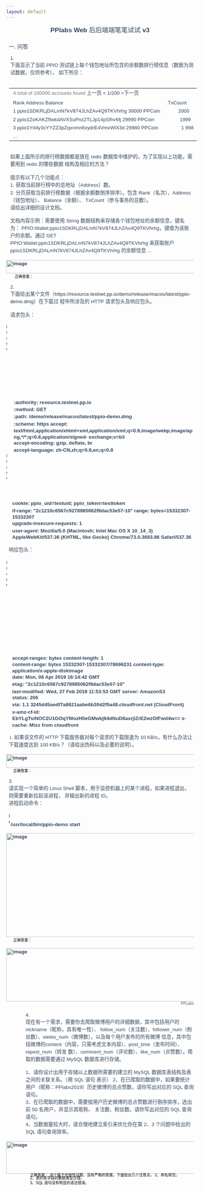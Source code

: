 ```yaml
---
layout: default
---
```


<!DOCTYPE  html PUBLIC "-//W3C//DTD XHTML 1.0 Transitional//EN" "http://www.w3.org/TR/xhtml1/DTD/xhtml1-transitional.dtd">
<html xmlns="http://www.w3.org/1999/xhtml"><head><meta http-equiv="Content-Type" content="text/html; charset=utf-8"/><title>PPlabs Web 后端笔试 v0_3</title><style type="text/css"> * {margin:0; padding:0; text-indent:0; }
 .h1 { color: #34485E; font-family:Tahoma, sans-serif; font-style: normal; font-weight: bold; text-decoration: none; font-size: 13pt; }
 .s1 { color: #34485E; font-family:微软雅黑, sans-serif; font-style: normal; font-weight: normal; text-decoration: none; font-size: 13pt; }
 .s2 { color: #34485E; font-family:微软雅黑, sans-serif; font-style: normal; font-weight: normal; text-decoration: none; font-size: 11pt; }
 .s3 { color: #34485E; font-family:"Trebuchet MS", sans-serif; font-style: normal; font-weight: normal; text-decoration: none; font-size: 11pt; }
 .s4 { color: #34485E; font-family:"Trebuchet MS", sans-serif; font-style: normal; font-weight: normal; text-decoration: none; font-size: 10pt; }
 .s5 { color: #34485E; font-family:微软雅黑, sans-serif; font-style: normal; font-weight: normal; text-decoration: none; font-size: 10pt; }
 .s6 { color: #777; font-family:"Trebuchet MS", sans-serif; font-style: normal; font-weight: normal; text-decoration: none; font-size: 10pt; }
 .s7 { color: #34485E; font-family:微软雅黑, sans-serif; font-style: normal; font-weight: normal; text-decoration: none; font-size: 10pt; }
 .s8 { color: #34485E; font-family:"Trebuchet MS", sans-serif; font-style: normal; font-weight: normal; text-decoration: none; font-size: 10pt; }
 .s9 { color: #34485E; font-family:"Trebuchet MS", sans-serif; font-style: normal; font-weight: normal; text-decoration: none; font-size: 10pt; }
 .a { color: #34485E; font-family:"Trebuchet MS", sans-serif; font-style: normal; font-weight: normal; text-decoration: none; font-size: 10pt; }
 .s10 { color: black; font-family:微软雅黑, sans-serif; font-style: normal; font-weight: normal; text-decoration: none; font-size: 7.5pt; }
 .s11 { color: #2F3942; font-family:"Trebuchet MS", sans-serif; font-style: normal; font-weight: normal; text-decoration: none; font-size: 10pt; }
 .p, p { color: #34485E; font-family:Arial, sans-serif; font-style: normal; font-weight: bold; text-decoration: none; font-size: 10pt; margin:0pt; }
 .s12 { color: #34485E; font-family:"Palatino Linotype", serif; font-style: normal; font-weight: normal; text-decoration: none; font-size: 10pt; }
 .s13 { color: black; font-family:"Times New Roman", serif; font-style: normal; font-weight: normal; text-decoration: none; font-size: 10pt; }
 .s14 { color: #4E555E; font-family:微软雅黑, sans-serif; font-style: normal; font-weight: normal; text-decoration: none; font-size: 7.5pt; }
 .s15 { color: black; font-family:"Trebuchet MS", sans-serif; font-style: normal; font-weight: normal; text-decoration: none; font-size: 7.5pt; }
</style></head><body><p style="text-indent: 0pt;line-height: 18pt;text-align: center;"><a href="http://www.nowcoder.com/test/16031385/summary" class="h1" target="_blank">PPlabs Web </a><a href="http://www.nowcoder.com/test/16031385/summary" class="s1" target="_blank">后后端端笔笔试试 </a><a href="http://www.nowcoder.com/test/16031385/summary" class="h1" target="_blank">v3</a></p><p style="text-indent: 0pt;text-align: left;"><br/></p><p class="s2" style="padding-top: 5pt;padding-left: 5pt;text-indent: 0pt;text-align: left;">一<span class="s3">. </span>问答</p><p style="text-indent: 0pt;text-align: left;"><br/></p><p class="s4" style="padding-left: 8pt;text-indent: 0pt;line-height: 11pt;text-align: left;">1.</p><p class="s5" style="padding-top: 1pt;padding-left: 8pt;text-indent: 0pt;line-height: 15pt;text-align: left;">下面显示了当前 <span class="s4">PPIO </span>测试链上每个钱包地址所包含的余额数排行榜信息（数据为测试数据，仅供参考）， 如下所示：</p><p style="text-indent: 0pt;text-align: left;"><br/></p><table style="border-collapse:collapse;margin-left:5.78114pt" cellspacing="0"><tr style="height:18pt"><td style="width:341pt"><p class="s7" style="padding-left: 2pt;text-indent: 0pt;line-height: 16pt;text-align: left;"><span class="s6">A total of 100000 accounts found </span>上一页 <span class="s8">&lt; 1/200 &gt;</span>下一页</p></td><td style="width:55pt"/></tr><tr style="height:15pt"><td style="width:341pt"><p class="s8" style="padding-top: 1pt;padding-left: 2pt;text-indent: 0pt;text-align: left;">Rank Address Balance</p></td><td style="width:55pt"><p class="s8" style="padding-top: 1pt;text-indent: 0pt;text-align: left;">TxCount</p></td></tr><tr style="height:15pt"><td style="width:341pt"><p class="s8" style="padding-top: 1pt;padding-left: 2pt;text-indent: 0pt;text-align: left;"><a href="https://explorer.testnet.pp.io/%23/address/ppio1SDKRLjDALmN7kV874JLhZAv4Q9TKVhrhg" class="s9" target="_blank">1 </a>ppio1SDKRLjDALmN7kV874JLhZAv4Q9TKVhrhg 30000 PPCoin</p></td><td style="width:55pt"><p class="s8" style="padding-top: 1pt;padding-left: 21pt;text-indent: 0pt;text-align: left;">2000</p></td></tr><tr style="height:15pt"><td style="width:341pt"><p class="s8" style="padding-top: 1pt;padding-left: 2pt;text-indent: 0pt;text-align: left;"><a href="https://explorer.testnet.pp.io/%23/address/ppio1ZoKAKZftwkdAVXSuPnz2TLJp14pSfhvMj" class="s9" target="_blank">2 </a>ppio1ZoKAKZftwkdAVXSuPnz2TLJp14pSfhvMj 29990 PPCoin</p></td><td style="width:55pt"><p class="s8" style="padding-top: 1pt;padding-left: 24pt;text-indent: 0pt;text-align: left;">1999</p></td></tr><tr style="height:15pt"><td style="width:341pt"><p class="s8" style="padding-top: 1pt;padding-left: 2pt;text-indent: 0pt;text-align: left;"><a href="https://explorer.testnet.pp.io/%23/address/ppio1Yd4y3cYYZZ3pZqxnmn6xydrE4VmvWiX3d" class="s9" target="_blank">3 </a>ppio1Yd4y3cYYZZ3pZqxnmn6xydrE4VmvWiX3d 29980 PPCoin</p></td><td style="width:55pt"><p class="s8" style="padding-top: 1pt;padding-left: 27pt;text-indent: 0pt;text-align: left;">1 998</p></td></tr><tr style="height:18pt"><td style="width:341pt"><p class="s8" style="padding-top: 1pt;padding-left: 2pt;text-indent: 0pt;text-align: left;">...</p></td><td style="width:55pt"/></tr></table><p style="text-indent: 0pt;text-align: left;"><br/></p><p class="s5" style="padding-top: 1pt;padding-left: 8pt;text-indent: 0pt;line-height: 15pt;text-align: left;">如果上面所示的排行榜数据都是放在 <span class="s4">redis </span>数据库中维护的，为了实现以上功能，需要用到 <span class="s4">redis </span>的哪些数据 结构及相应的方法？</p><p style="text-indent: 0pt;text-align: left;"><br/></p><p class="s5" style="padding-left: 8pt;text-indent: 0pt;line-height: 16pt;text-align: left;">提示有以下几个功能点：</p><p class="s4" style="padding-left: 8pt;text-indent: 0pt;line-height: 15pt;text-align: left;">1. <span class="s5">获取当前排行榜中的总地址（</span>Address<span class="s5">）数。</span></p><p class="s4" style="padding-top: 1pt;padding-left: 8pt;text-indent: 0pt;line-height: 15pt;text-align: left;">2. <span class="s5">分页获取当前排行榜数据（根据余额数倒序排序）。包含 </span>Rank<span class="s5">（名次）、</span>Address<span class="s5">（钱包地址）、 </span>Balance<span class="s5">（余额）、 </span>TxCount<span class="s5">（参与事务的总数）。</span></p><p class="s5" style="padding-left: 8pt;text-indent: 0pt;line-height: 15pt;text-align: left;">请给出详细的设计文档。</p><p style="text-indent: 0pt;text-align: left;"><br/></p><p class="s4" style="padding-left: 8pt;text-indent: 0pt;line-height: 15pt;text-align: left;"><span class="s5">文档内容示例：需要使用 </span>String <span class="s5">数据结构来存储各个钱包地址的余额信息，键名为： </span><a href="https://explorer.testnet.pp.io/%23/address/ppio1SDKRLjDALmN7kV874JLhZAv4Q9TKVhrhg" class="a" target="_blank">PPIO:Wallet:</a>ppio1SDKRLjDALmN7kV874JLhZAv4Q9TKVhrhg<span class="s5">，键值为该账户的余额。通过 </span><a href="https://explorer.testnet.pp.io/%23/address/ppio1SDKRLjDALmN7kV874JLhZAv4Q9TKVhrhg" class="a" target="_blank">GET PPIO:Wallet:</a>ppio1SDKRLjDALmN7kV874JLhZAv4Q9TKVhrhg <a href="https://explorer.testnet.pp.io/%23/address/ppio1SDKRLjDALmN7kV874JLhZAv4Q9TKVhrhg" style=" color: #34485E; font-family:微软雅黑, sans-serif; font-style: normal; font-weight: normal; text-decoration: none; font-size: 10pt;" target="_blank">来获取账户 </a>ppio1SDKRLjDALmN7kV874JLhZAv4Q9TKVhrhg <span class="s5">的余额信息 </span>...</p><p style="text-indent: 0pt;text-align: left;"><br/></p><p style="text-indent: 0pt;text-align: left;"><span><img width="637" height="36" alt="image" src="PPlabs-Web-后端笔试v2/Image_001.png"/></span></p><p class="s10" style="padding-left: 17pt;text-indent: 0pt;text-align: left;">正确答案：</p><p style="text-indent: 0pt;text-align: left;"><br/></p><p class="s4" style="padding-left: 8pt;text-indent: 0pt;line-height: 11pt;text-align: left;">2.</p><p class="s5" style="padding-top: 1pt;padding-left: 8pt;text-indent: 0pt;line-height: 15pt;text-align: left;">下面给出某个文件（<span class="s11">https://resource.testnet.pp.io/demo/release/macos/latest/ppio-demo.dmg</span>）在下载过 程中所涉及的 <span class="s4">HTTP </span>请求包头及响应包头。</p><p style="text-indent: 0pt;text-align: left;"><br/></p><p class="s5" style="padding-left: 8pt;text-indent: 0pt;text-align: left;">请求包头：</p><p style="text-indent: 0pt;text-align: left;"><br/></p><p style="text-indent: 0pt;text-align: left;"><span><img width="2" height="204" alt="image" src="PPlabs-Web-后端笔试v2/Image_002.png"/></span></p><p style="padding-left: 15pt;text-indent: 0pt;text-align: left;">:authority: resource.testnet.pp.io</p><p style="padding-top: 3pt;padding-left: 15pt;text-indent: 0pt;text-align: left;">:method: GET</p><p style="padding-top: 3pt;padding-left: 15pt;text-indent: 0pt;text-align: left;">:path: /demo/release/macos/latest/ppio-demo.dmg</p><p style="padding-top: 3pt;padding-left: 15pt;text-indent: 0pt;line-height: 130%;text-align: left;">:scheme: https accept:</p><p style="padding-left: 15pt;text-indent: 0pt;line-height: 130%;text-align: left;">text/html,application/xhtml+xml,application/xml;q=0.9,image/webp,image/apng,*/*;q=0.8,application/signed- exchange;v=b3</p><p style="padding-left: 15pt;text-indent: 0pt;text-align: left;">accept-encoding: gzip, deflate, br</p><p style="padding-top: 3pt;padding-left: 15pt;text-indent: 0pt;text-align: left;">accept-language: zh-CN,zh;q=0.9,en;q=0.8</p><p style="text-indent: 0pt;text-align: left;"><span><img width="2" height="125" alt="image" src="PPlabs-Web-后端笔试v2/Image_003.png"/></span></p><p style="padding-top: 2pt;padding-left: 12pt;text-indent: 0pt;text-align: left;">cookie: ppio_uid=testuid; ppio_token=testtoken</p><p style="padding-top: 3pt;padding-left: 12pt;text-indent: 0pt;line-height: 130%;text-align: left;">if-range: &quot;2c1210c6567c9278985062f9dac53e57-10&quot; range: bytes=15332307-15332307</p><p style="padding-left: 12pt;text-indent: 0pt;text-align: left;">upgrade-insecure-requests: 1</p><p style="padding-top: 3pt;padding-left: 12pt;text-indent: 0pt;line-height: 130%;text-align: left;">user-agent: Mozilla/5.0 (Macintosh; Intel Mac OS X 10_14_3) AppleWebKit/537.36 (KHTML, like Gecko) Chrome/73.0.3683.86 Safari/537.36</p><p style="text-indent: 0pt;text-align: left;"><br/></p><p class="s5" style="padding-left: 5pt;text-indent: 0pt;line-height: 16pt;text-align: left;">响应包头：</p><p style="text-indent: 0pt;text-align: left;"><br/></p><p style="text-indent: 0pt;text-align: left;"><span><img width="2" height="256" alt="image" src="PPlabs-Web-后端笔试v2/Image_004.png"/></span></p><p style="padding-left: 12pt;text-indent: 0pt;line-height: 130%;text-align: left;">accept-ranges: bytes content-length: 1</p><p style="padding-left: 12pt;text-indent: 0pt;line-height: 130%;text-align: left;">content-range: bytes 15332307-15332307/78696231 content-type: application/x-apple-diskimage</p><p style="padding-left: 12pt;text-indent: 0pt;text-align: left;">date: Mon, 08 Apr 2019 16:14:42 GMT</p><p style="padding-top: 3pt;padding-left: 12pt;text-indent: 0pt;text-align: left;">etag: &quot;2c1210c6567c9278985062f9dac53e57-10&quot;</p><p style="padding-top: 3pt;padding-left: 12pt;text-indent: 0pt;line-height: 130%;text-align: left;">last-modified: Wed, 27 Feb 2019 11:53:53 GMT server: AmazonS3</p><p style="padding-left: 12pt;text-indent: 0pt;text-align: left;">status: 206</p><p style="padding-top: 3pt;padding-left: 12pt;text-indent: 0pt;text-align: left;">via: 1.1 3245d45aedf7a8621aabe6b30d2f5a48.cloudfront.net (CloudFront)</p><p style="padding-top: 3pt;padding-left: 12pt;text-indent: 0pt;line-height: 130%;text-align: left;">x-amz-cf-id: EbYLgTsiNOC2U1GOqYMozH0eGMwkj94dNuD8asrjiZrE2wzOIFwd4w== x-cache: Miss from cloudfront</p><p style="text-indent: 0pt;text-align: left;"><br/></p><p class="s5" style="padding-left: 5pt;text-indent: 1pt;line-height: 15pt;text-align: left;"><span class="s12">1. </span>如果该文件的 <span class="s4">HTTP </span>下载服务器对每个请求的下载限速为 <span class="s4">10 KB/s</span>，有什么办法让下载速度达到 <span class="s4">100 KB/s</span>？（请给出伪码以及必要的说明）。</p><p style="text-indent: 0pt;text-align: left;"><br/></p><p style="text-indent: 0pt;text-align: left;"><span><img width="637" height="36" alt="image" src="PPlabs-Web-后端笔试v2/Image_005.png"/></span></p><p class="s10" style="padding-left: 14pt;text-indent: 0pt;text-align: left;">正确答案：</p><p style="text-indent: 0pt;text-align: left;"><br/></p><p class="s4" style="padding-left: 5pt;text-indent: 0pt;line-height: 11pt;text-align: left;">3.</p><p class="s5" style="padding-top: 1pt;padding-left: 5pt;text-indent: 0pt;line-height: 15pt;text-align: left;">请实现一个简单的 <span class="s4">Linux Shell </span>脚本，用于监控机器上的某个进程，如果进程退出，则需要重新拉起该进程， 并输出新的进程 <span class="s4">ID</span>。</p><p class="s5" style="padding-left: 5pt;text-indent: 0pt;line-height: 15pt;text-align: left;">进程启动命令：</p><p style="text-indent: 0pt;text-align: left;"><br/></p><p class="s13" style="padding-left: 5pt;text-indent: 0pt;text-align: left;"><span><img width="2" height="36" alt="image" src="PPlabs-Web-后端笔试v2/Image_006.png"/></span> <span class="p">/usr/local/bin/ppio-demo start</span></p><p style="text-indent: 0pt;text-align: left;"><br/></p><p style="text-indent: 0pt;text-align: left;"><span><img width="637" height="279" alt="image" src="PPlabs-Web-后端笔试v2/Image_007.png"/></span></p><p class="s10" style="padding-left: 14pt;text-indent: 0pt;text-align: left;">正确答案：</p><p style="text-indent: 0pt;text-align: left;"><br/></p><p style="text-indent: 0pt;text-align: left;"><span><img width="721" height="143" alt="image" src="PPlabs-Web-后端笔试v2/Image_008.png"/></span></p><p class="s14" style="text-indent: 0pt;text-align: right;">PPLabs</p><p style="text-indent: 0pt;text-align: left;"><br/></p><p class="s4" style="padding-top: 3pt;padding-left: 39pt;text-indent: 0pt;line-height: 11pt;text-align: left;">4.</p><p class="s5" style="padding-top: 1pt;padding-left: 39pt;text-indent: 0pt;line-height: 15pt;text-align: left;">现在有一个需求，需要你去爬取微博用户的详细数据，其中包括用户的 <span class="s4">nickname</span>（昵称，具有唯一性）、 <span class="s4">follow_num</span>（关注数）、<span class="s4">follower_num</span>（粉丝数）、<span class="s4">weibo_num</span>（微博数），以及每个用户发布的所有微博 信息，其中包括微博的<span class="s4">content</span>（内容，只需考虑文本内容）、<span class="s4">post_time</span>（发布时间）、<span class="s4">repost_num</span>（转发 数）、<span class="s4">comment_num</span>（评论数）、<span class="s4">like_num</span>（点赞数）。爬取的数据需要通过 <span class="s4">MySQL </span>数据库进行存储。</p><p style="text-indent: 0pt;text-align: left;"><br/></p><p class="s4" style="padding-left: 39pt;text-indent: 0pt;line-height: 15pt;text-align: left;">1<span class="s5">、请你设计出用于存储以上数据所需要的建立的 </span>MySQL <span class="s5">数据库表结构及表之间的关联关系。（用 </span>SQL <span class="s5">语句 表示） </span>2<span class="s5">、在已爬取的数据中，如果要统计用户（昵称：</span>PPlabs2019<span class="s5">）历史微博的总点赞数，请你写出对应的 </span>SQL <span class="s5">查询语句。</span></p><p class="s4" style="padding-left: 39pt;text-indent: 0pt;line-height: 15pt;text-align: left;">3<span class="s5">、在已爬取的数据中，需要按用户历史微博的总点赞数进行倒序排序，选出前 </span>50 <span class="s5">名用户，并显示其昵称、 关注数、粉丝数。请你写出对应的 </span>SQL <span class="s5">查询语句。</span></p><p class="s4" style="padding-left: 39pt;text-indent: 0pt;line-height: 15pt;text-align: left;">4<span class="s5">、当数据量较大时，请合理地建立索引来优化你在第 </span>2<span class="s5">、</span>3 <span class="s5">个问题中给出的 </span>SQL <span class="s5">语句查询效率。</span></p><p style="text-indent: 0pt;text-align: left;"><br/></p><p style="text-indent: 0pt;text-align: left;"><span><img width="637" height="87" alt="image" src="PPlabs-Web-后端笔试v2/Image_009.png"/></span></p><p class="s10" style="padding-left: 48pt;text-indent: 0pt;line-height: 73%;text-align: left;">正确答案： 这个属于开放性试题，没有严格的答案。下面给出几个注意点。 <span class="s15">1</span>、命名规范。</p><p class="s15" style="padding-left: 48pt;text-indent: 0pt;line-height: 8pt;text-align: left;">2<span class="s10">、表的各字段的数据类型合理。</span></p><p class="s15" style="padding-left: 48pt;text-indent: 0pt;line-height: 11pt;text-align: left;">3<span class="s10">、</span>SQL <span class="s10">语句没有明显的语法错误。</span></p></body></html>
